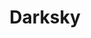 ---
blog: https://blog.darksky.net/
facebook: https://www.facebook.com/blah
github: darkskyapp
logohandle: darksky
sort: darksky
title: Darksky
twitter: darkskyapp
website: https://darksky.net/
wikipedia: https://en.wikipedia.org/wiki/blah
---